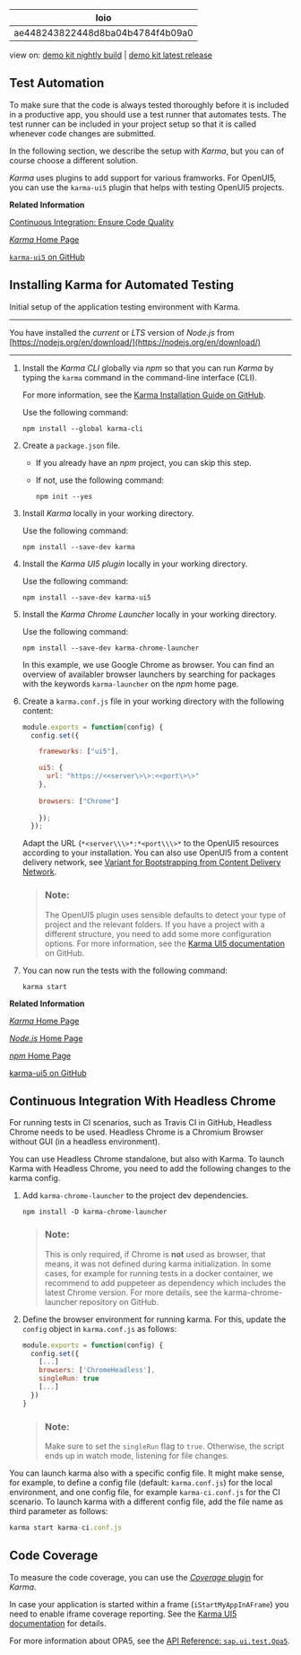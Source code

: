 <!-- loioae448243822448d8ba04b4784f4b09a0 -->

| loio |
| -----|
| ae448243822448d8ba04b4784f4b09a0 |

<div id="loio">

view on: [demo kit nightly build](https://openui5nightly.hana.ondemand.com/#/topic/ae448243822448d8ba04b4784f4b09a0) | [demo kit latest release](https://openui5.hana.ondemand.com/#/topic/ae448243822448d8ba04b4784f4b09a0)</div>

## Test Automation

To make sure that the code is always tested thoroughly before it is included in a productive app, you should use a test runner that automates tests. The test runner can be included in your project setup so that it is called whenever code changes are submitted.

In the following section, we describe the setup with *Karma*, but you can of course choose a different solution.

*Karma* uses plugins to add support for various framworks. For OpenUI5, you can use the `karma-ui5` plugin that helps with testing OpenUI5 projects.

**Related Information**  


[Continuous Integration: Ensure Code Quality](Continuous_Integration_Ensure_Code_Quality_fe7a158.md)

[*Karma* Home Page](https://karma-runner.github.io/)

[`karma-ui5` on GitHub](https://github.com/SAP/karma-openui5/)

 <a name="loioae448243822448d8ba04b4784f4b09a0 loioa182676ed3714bd5b4f011eb29076f6c__loioa182676ed3714bd5b4f011eb29076f6c"/>

<!-- loioa182676ed3714bd5b4f011eb29076f6c -->

## Installing Karma for Automated Testing

Initial setup of the application testing environment with Karma.

***

You have installed the *current* or *LTS* version of *Node.js* from [https://nodejs.org/en/download/](https://nodejs.org/en/download/)

***

1.  Install the *Karma CLI* globally via *npm* so that you can run *Karma* by typing the `karma` command in the command-line interface \(CLI\).

    For more information, see the [Karma Installation Guide on GitHub](http://karma-runner.github.io/latest/intro/installation.html).

    Use the following command:

    ```nocode
    npm install --global karma-cli
    ```

2.  Create a `package.json` file.

    -   If you already have an *npm* project, you can skip this step.

    -   If not, use the following command:

        ```nocode
        npm init --yes
        ```

3.  Install *Karma* locally in your working directory.

    Use the following command:

    ```nocode
    npm install --save-dev karma
    ```

4.  Install the *Karma UI5 plugin* locally in your working directory.

    Use the following command:

    ```nocode
    npm install --save-dev karma-ui5
    ```

5.  Install the *Karma Chrome Launcher* locally in your working directory.

    Use the following command:

    ```nocode
    npm install --save-dev karma-chrome-launcher
    ```

    In this example, we use Google Chrome as browser. You can find an overview of availabler browser launchers by searching for packages with the keywords `karma-launcher` on the *npm* home page.

6.  Create a `karma.conf.js` file in your working directory with the following content:

    ``` js
    module.exports = function(config) {
      config.set({
    
        frameworks: ["ui5"],
    
        ui5: {
          url: "https://<<server\>\>:<<port\>\>"
        },
     
        browsers: ["Chrome"]
        
        });
      });
    ```

    Adapt the URL \(`*<server\\\>*:*<port\\\>*` to the OpenUI5 resources according to your installation. You can also use OpenUI5 from a content delivery network, see [Variant for Bootstrapping from Content Delivery Network](Variant_for_Bootstrapping_from_Content_Delivery_Network_2d3eb2f.md).

    > ### Note:  
    > The OpenUI5 plugin uses sensible defaults to detect your type of project and the relevant folders. If you have a project with a different structure, you need to add some more configuration options. For more information, see the [Karma UI5 documentation](https://github.com/SAP/karma-ui5#about) on GitHub.

7.  You can now run the tests with the following command:

    ```nocode
    karma start
    ```


**Related Information**  


[*Karma* Home Page](https://karma-runner.github.io/)

[*Node.js* Home Page](http://nodejs.org/)

[*npm* Home Page](https://www.npmjs.com/)

[karma-ui5 on GitHub](https://github.com/SAP/karma-openui5)

 <a name="loioae448243822448d8ba04b4784f4b09a0 loio8c27b0ab239242c69f181208c9b8fb1d__loio8c27b0ab239242c69f181208c9b8fb1d"/>

<!-- loio8c27b0ab239242c69f181208c9b8fb1d -->

## Continuous Integration With Headless Chrome

For running tests in CI scenarios, such as Travis CI in GitHub, Headless Chrome needs to be used. Headless Chrome is a Chromium Browser without GUI \(in a headless environment\).

You can use Headless Chrome standalone, but also with Karma. To launch Karma with Headless Chrome, you need to add the following changes to the karma config.

1.  Add `karma-chrome-launcher` to the project dev dependencies.

    ```
    npm install -D karma-chrome-launcher
    ```

    > ### Note:  
    > This is only required, if Chrome is **not** used as browser, that means, it was not defined during karma initialization. In some cases, for example for running tests in a docker container, we recommend to add puppeteer as dependency which includes the latest Chrome version. For more details, see the karma-chrome-launcher repository on GitHub.

2.  Define the browser environment for running karma. For this, update the `config` object in `karma.conf.js` as follows:

    ``` js
    module.exports = function(config) {
      config.set({
        [...]
        browsers: ['ChromeHeadless'],
        singleRun: true
        [...]
      })
    }
    ```

    > ### Note:  
    > Make sure to set the `singleRun` flag to `true`. Otherwise, the script ends up in watch mode, listening for file changes.


You can launch karma also with a specific config file. It might make sense, for example, to define a config file \(default: `karma.conf.js`\) for the local environment, and one config file, for example `karma-ci.conf.js` for the CI scenario. To launch karma with a different config file, add the file name as third parameter as follows:

``` js
karma start karma-ci.conf.js
```

 <a name="loioae448243822448d8ba04b4784f4b09a0 loio1851a066b0e34d84ae00f887445239e5__loio1851a066b0e34d84ae00f887445239e5"/>

<!-- loio1851a066b0e34d84ae00f887445239e5 -->

## Code Coverage

To measure the code coverage, you can use the [*Coverage* plugin](https://github.com/karma-runner/karma-coverage) for *Karma*.

In case your application is started within a frame \(`iStartMyAppInAFrame`\) you need to enable iframe coverage reporting. See the [Karma UI5 documentation](https://github.com/SAP/karma-ui5#configureiframecoverage) for details.

For more information about OPA5, see the [API Reference: `sap.ui.test.Opa5`](https://openui5.hana.ondemand.com/#docs/api/symbols/sap.ui.test.Opa5.html). 

